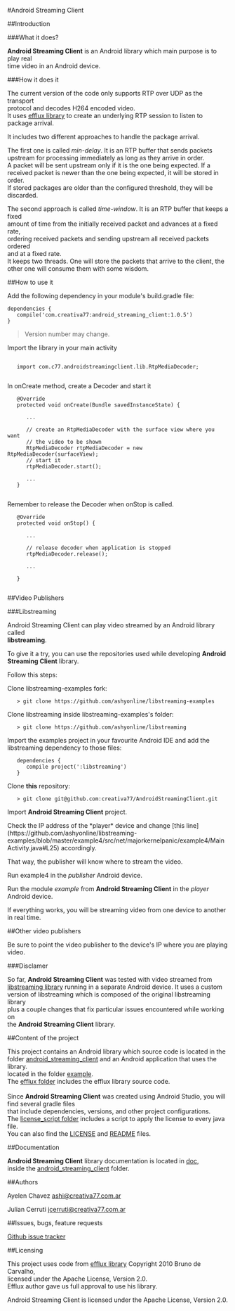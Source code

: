 #Android Streaming Client

##Introduction

###What it does?

**Android Streaming Client** is an Android library which main purpose is to play real <br>
time video in an Android device. <br>

###How it does it

The current version of the code only supports RTP over UDP as the transport <br>
protocol and decodes H264 encoded video. <br>
It uses [efflux library](https://github.com/brunodecarvalho/efflux) to create an underlying RTP session to listen to <br>
package arrival. <br>

It includes two different approaches to handle the package arrival. 
</p>

The first one is called *min-delay*. It is an RTP buffer that sends packets <br>
upstream for processing immediately as long as they arrive in order.<br>
A packet will be sent upstream only if it is the one being expected. If a <br>
received packet is newer than the one being expected, it will be stored in order. <br>
If stored packages are older than the configured threshold, they will be discarded.<br>

</p>

The second approach is called *time-window*. It is an RTP buffer that keeps a fixed <br>
amount of time from the initially received packet and advances at a fixed rate, <br>
ordering received packets and sending upstream all received packets ordered <br>
and at a fixed rate. <br>
It keeps two threads. One will store the packets that arrive to the client, the <br>
other one will consume them with some wisdom.

##How to use it

Add the following dependency in your module's build.gradle file:

```
dependencies {
   compile('com.creativa77:android_streaming_client:1.0.5')
}
```
> Version number may change.

Import the library in your main activity

```

   import com.c77.androidstreamingclient.lib.RtpMediaDecoder;
   
```

In onCreate method, create a Decoder and start it

```   
   @Override
   protected void onCreate(Bundle savedInstanceState) {

      ...
   
      // create an RtpMediaDecoder with the surface view where you want 
      // the video to be shown
      RtpMediaDecoder rtpMediaDecoder = new RtpMediaDecoder(surfaceView);   
      // start it
      rtpMediaDecoder.start();
      
      ...
   }
   
```

Remember to release the Decoder when onStop is called.

```
   @Override
   protected void onStop() {
      
      ...
      
      // release decoder when application is stopped
      rtpMediaDecoder.release();
      
      ...
      
   }
   
```


##Video Publishers

###Libstreaming

Android Streaming Client can play video streamed by an Android library called <br>
**libstreaming**. <br>

To give it a try, you can use the repositories used while developing 
**Android Streaming Client** library. <br>

Follow this steps:

Clone libstreaming-examples fork:

```
   > git clone https://github.com/ashyonline/libstreaming-examples
```

</p>

Clone libstreaming inside libstreaming-examples's folder:

```
   > git clone https://github.com/ashyonline/libstreaming
```

</p>

Import the examples project in your favourite Android IDE and add the 
libstreaming dependency to those files:<br>

```
   dependencies {
      compile project(':libstreaming')
   }
```

</p>

Clone **this** repository:

```
   > git clone git@github.com:creativa77/AndroidStreamingClient.git
```

</p>

Import **Android Streaming Client** project.

</p>
Check the IP address of the *player* device and change [this line](https://github.com/ashyonline/libstreaming-examples/blob/master/example4/src/net/majorkernelpanic/example4/MainActivity.java#L25) accordingly. <br>

That way, the publisher will know where to stream the video.

</p>

Run example4 in the *publisher* Android device.

</p>

Run the module *example* from **Android Streaming Client** in the *player* <br>
Android device.
</p>

If everything works, you will be streaming video from one device to another <br>
in real time.

##Other video publishers

Be sure to point the video publisher to the device's IP where you are playing <br>
video.

###Disclamer

So far, **Android Streaming Client** was tested with video streamed from 
[libstreaming library](https://github.com/fyhertz/libstreaming)  running in a separate Android device. It uses a custom <br>
version of libstreaming which is composed of the original libstreaming library <br>
plus a couple changes that fix particular issues encountered while working on <br>
the **Android Streaming Client** library.<br>

##Content of the project

This project contains an Android library which source code is located in the <br>
folder [android_streaming_client](AndroidStreamingClient/tree/master/android_streaming_client) and an Android application that uses the library. <br>
located in the folder [example](AndroidStreamingClient/tree/master/example).<br>
The [efflux folder](AndroidStreamingClient/tree/master/efflux) includes the efflux library source code. <br><br>
Since **Android Streaming Client** was created using Android Studio, you will find several gradle files <br>
that include dependencies, versions, and other project configurations.<br>
The [license_script folder](https://github.com/creativa77/AndroidStreamingClient/tree/master/license_script) includes a script to apply the license to every java <br>
file.<br>
You can also find the [LICENSE](https://github.com/creativa77/AndroidStreamingClient/blob/master/LICENCE) and [README](https://github.com/creativa77/AndroidStreamingClient/blob/master/README.md) files.<br>

##Documentation

**Android Streaming Client** library documentation is located in [doc](https://github.com/creativa77/AndroidStreamingClient/tree/master/android_streaming_client/doc), <br>
inside the [android_streaming_client](AndroidStreamingClient/tree/master/android_streaming_client) folder.

##Authors

Ayelen Chavez <ashi@creativa77.com.ar>

Julian Cerruti <jcerruti@creativa77.com.ar>

##Issues, bugs, feature requests

[Github issue tracker](https://github.com/creativa77/AndroidStreamingClient/issues/new)

##Licensing

This project uses code from [efflux library](https://github.com/brunodecarvalho/efflux) Copyright 2010 Bruno de Carvalho, <br>
licensed under the Apache License, Version 2.0.<br>
Efflux author gave us full approval to use his library. <br>

Android Streaming Client is licensed under the Apache License, Version 2.0.
